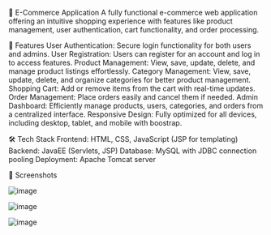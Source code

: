 
🛒 E-Commerce Application
A fully functional e-commerce web application offering an intuitive shopping experience with features like product management, user authentication, cart functionality, and order processing.

🚀 Features
User Authentication: Secure login functionality for both users and admins.
User Registration: Users can register for an account and log in to access features.
Product Management: View, save, update, delete, and manage product listings effortlessly.
Category Management: View, save, update, delete, and organize categories for better product management.
Shopping Cart: Add or remove items from the cart with real-time updates.
Order Management: Place orders easily and cancel them if needed.
Admin Dashboard: Efficiently manage products, users, categories, and orders from a centralized interface.
Responsive Design: Fully optimized for all devices, including desktop, tablet, and mobile with boostrap.

🛠️ Tech Stack
Frontend: HTML, CSS, JavaScript (JSP for templating)
Backend: JavaEE (Servlets, JSP)
Database: MySQL with JDBC connection pooling
Deployment: Apache Tomcat server

📸 Screenshots 

![image](https://github.com/user-attachments/assets/3b547ffc-9298-46c2-bd33-25dcf16cbdc8)

![image](https://github.com/user-attachments/assets/ff8b289e-f39e-4906-af85-40666aa7027f)

![image](https://github.com/user-attachments/assets/9c7e0a42-5716-498e-87f4-0f1ed732828e)




